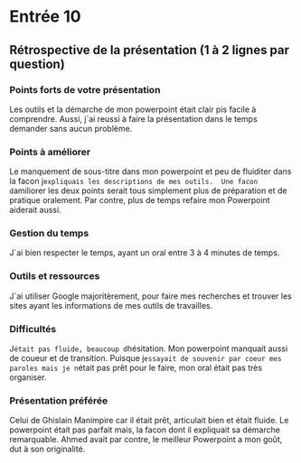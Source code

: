 # Entrée 10
## Rétrospective de la présentation (1 à 2 lignes par question)

### Points forts de votre présentation 
Les outils et la démarche de mon powerpoint était clair pis facile à comprendre. Aussi, j`ai reussi à faire la présentation dans le temps
demander sans aucun problème.

### Points à améliorer
Le manquement de sous-titre dans mon powerpoint et peu de fluiditer dans la facon j`expliquais les descriptions de mes outils. 
Une facon d`amiliorer les deux points serait tous simplement plus de préparation et de pratique oralement. Par contre, plus de temps 
refaire mon Powerpoint aiderait aussi.

### Gestion du temps
J`ai bien respecter le temps, ayant un oral entre 3 à 4 minutes de temps.

### Outils et ressources
J`ai utiliser Google majoritèrement, pour faire mes recherches et trouver les sites ayant les informations de mes outils de travailles.

### Difficultés
J`était pas fluide, beaucoup d`hésitation. Mon powerpoint manquait aussi de coueur et de transition. Puisque j`essayait de souvenir par coeur mes paroles mais je n`était pas prêt pour le faire, mon oral était pas très organiser. 

### Présentation préférée
Celui de Ghislain Manimpire car il était prêt, articulait bien et était fluide. Le powerpoint était pas parfait mais, la facon dont
il expliquait sa démarche remarquable. Ahmed avait par contre, le meilleur Powerpoint a mon goût, dut à son originalité.
